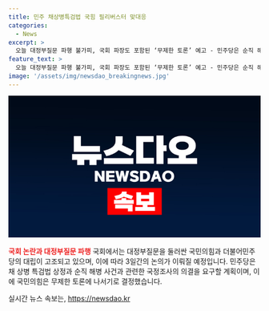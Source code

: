 ```yaml
---
title: 민주 채상병특검법 국힘 필리버스터 맞대응
categories:
  - News
excerpt: >
  오늘 대정부질문 파행 불가피, 국회 파장도 포함된 ‘무제한 토론’ 예고 - 민주당은 순직 해병 1주기를 맞아 채 상병 특검법 상정, 국민의힘은 필리버스터 대응 예고. 민주당은 우원식 국회의장에게 특검법 상정과 국정조사 의결 요구, 국민의힘은 무제한 토론으로 대응 예고. 토론 강제 종료 시 5분의 3 의원 동의 필요. 정치권에서는 의사일정 변경 가능성 관측.
feature_text: >
  오늘 대정부질문 파행 불가피, 국회 파장도 포함된 ‘무제한 토론’ 예고 - 민주당은 순직 해병 1주기를 맞아 채 상병 특검법 상정, 국민의힘은 필리버스터 대응 예고. 민주당은 우원식 국회의장에게 특검법 상정과 국정조사 의결 요구, 국민의힘은 무제한 토론으로 대응 예고. 토론 강제 종료 시 5분의 3 의원 동의 필요. 정치권에서는 의사일정 변경 가능성 관측.
image: '/assets/img/newsdao_breakingnews.jpg'
---
```


<p><img src="/assets/img/newsdao_breakingnews.jpg" alt="ranknews 속보" /></p>

<p><b><span style="color: #ee2323;">국회 논란과 대정부질문 파행</span></b>
국회에서는 대정부질문을 둘러싼 국민의힘과 더불어민주당의 대립이 고조되고 있으며, 이에 따라 3일간의 논의가 이뤄질 예정입니다. 민주당은 채 상병 특검법 상정과 순직 해병 사건과 관련한 국정조사의 의결을 요구할 계획이며, 이에 국민의힘은 무제한 토론에 나서기로 결정했습니다. </p>

<p data-ke-size="size16"></p>
실시간 뉴스 속보는, <a href="https://newsdao.kr" rel="dofollow">https://newsdao.kr</a>


